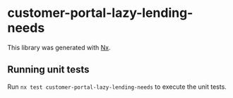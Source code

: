 # customer-portal-lazy-lending-needs

This library was generated with [Nx](https://nx.dev).

## Running unit tests

Run `nx test customer-portal-lazy-lending-needs` to execute the unit tests.
